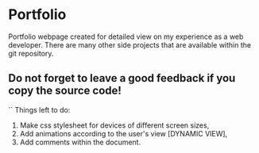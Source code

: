# Portfolio
 Portfolio webpage created for detailed view on my experience as a web developer.
 There are many other side projects that are available within the git repository.

 ## Do not forget to leave a good feedback if you copy the source code!

 ``
 Things left to do:
 1. Make css stylesheet for devices of different screen sizes,
 2. Add animations according to the user's view [DYNAMIC VIEW],
 3. Add comments within the document.
